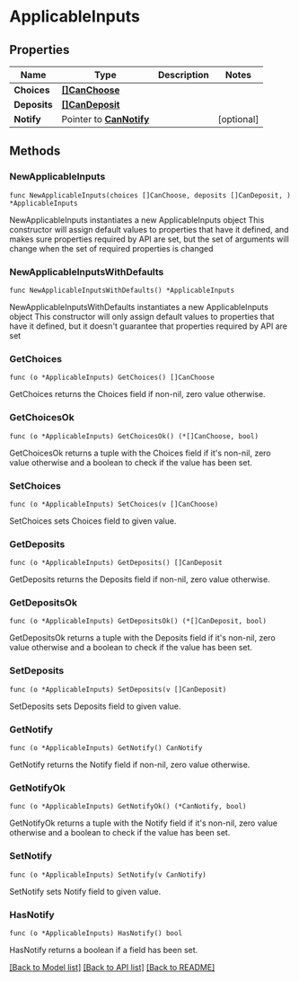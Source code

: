 # ApplicableInputs

## Properties

Name | Type | Description | Notes
------------ | ------------- | ------------- | -------------
**Choices** | [**[]CanChoose**](CanChoose.md) |  | 
**Deposits** | [**[]CanDeposit**](CanDeposit.md) |  | 
**Notify** | Pointer to [**CanNotify**](CanNotify.md) |  | [optional] 

## Methods

### NewApplicableInputs

`func NewApplicableInputs(choices []CanChoose, deposits []CanDeposit, ) *ApplicableInputs`

NewApplicableInputs instantiates a new ApplicableInputs object
This constructor will assign default values to properties that have it defined,
and makes sure properties required by API are set, but the set of arguments
will change when the set of required properties is changed

### NewApplicableInputsWithDefaults

`func NewApplicableInputsWithDefaults() *ApplicableInputs`

NewApplicableInputsWithDefaults instantiates a new ApplicableInputs object
This constructor will only assign default values to properties that have it defined,
but it doesn't guarantee that properties required by API are set

### GetChoices

`func (o *ApplicableInputs) GetChoices() []CanChoose`

GetChoices returns the Choices field if non-nil, zero value otherwise.

### GetChoicesOk

`func (o *ApplicableInputs) GetChoicesOk() (*[]CanChoose, bool)`

GetChoicesOk returns a tuple with the Choices field if it's non-nil, zero value otherwise
and a boolean to check if the value has been set.

### SetChoices

`func (o *ApplicableInputs) SetChoices(v []CanChoose)`

SetChoices sets Choices field to given value.


### GetDeposits

`func (o *ApplicableInputs) GetDeposits() []CanDeposit`

GetDeposits returns the Deposits field if non-nil, zero value otherwise.

### GetDepositsOk

`func (o *ApplicableInputs) GetDepositsOk() (*[]CanDeposit, bool)`

GetDepositsOk returns a tuple with the Deposits field if it's non-nil, zero value otherwise
and a boolean to check if the value has been set.

### SetDeposits

`func (o *ApplicableInputs) SetDeposits(v []CanDeposit)`

SetDeposits sets Deposits field to given value.


### GetNotify

`func (o *ApplicableInputs) GetNotify() CanNotify`

GetNotify returns the Notify field if non-nil, zero value otherwise.

### GetNotifyOk

`func (o *ApplicableInputs) GetNotifyOk() (*CanNotify, bool)`

GetNotifyOk returns a tuple with the Notify field if it's non-nil, zero value otherwise
and a boolean to check if the value has been set.

### SetNotify

`func (o *ApplicableInputs) SetNotify(v CanNotify)`

SetNotify sets Notify field to given value.

### HasNotify

`func (o *ApplicableInputs) HasNotify() bool`

HasNotify returns a boolean if a field has been set.


[[Back to Model list]](../README.md#documentation-for-models) [[Back to API list]](../README.md#documentation-for-api-endpoints) [[Back to README]](../README.md)


